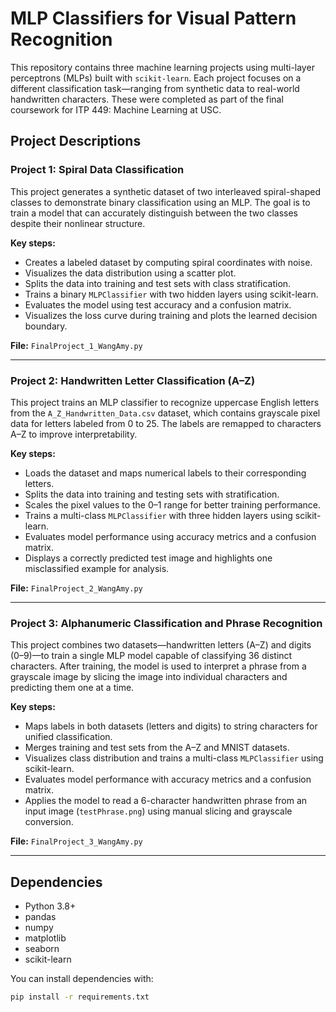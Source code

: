 # MLP Classifiers for Visual Pattern Recognition

This repository contains three machine learning projects using multi-layer perceptrons (MLPs) built with `scikit-learn`. Each project focuses on a different classification task—ranging from synthetic data to real-world handwritten characters. These were completed as part of the final coursework for ITP 449: Machine Learning at USC.

## Project Descriptions

### Project 1: Spiral Data Classification
This project generates a synthetic dataset of two interleaved spiral-shaped classes to demonstrate binary classification using an MLP. The goal is to train a model that can accurately distinguish between the two classes despite their nonlinear structure.

**Key steps:**
- Creates a labeled dataset by computing spiral coordinates with noise.
- Visualizes the data distribution using a scatter plot.
- Splits the data into training and test sets with class stratification.
- Trains a binary `MLPClassifier` with two hidden layers using scikit-learn.
- Evaluates the model using test accuracy and a confusion matrix.
- Visualizes the loss curve during training and plots the learned decision boundary.

**File:** `FinalProject_1_WangAmy.py`

---

### Project 2: Handwritten Letter Classification (A–Z)
This project trains an MLP classifier to recognize uppercase English letters from the `A_Z_Handwritten_Data.csv` dataset, which contains grayscale pixel data for letters labeled from 0 to 25. The labels are remapped to characters A–Z to improve interpretability.

**Key steps:**
- Loads the dataset and maps numerical labels to their corresponding letters.
- Splits the data into training and testing sets with stratification.
- Scales the pixel values to the 0–1 range for better training performance.
- Trains a multi-class `MLPClassifier` with three hidden layers using scikit-learn.
- Evaluates model performance using accuracy metrics and a confusion matrix.
- Displays a correctly predicted test image and highlights one misclassified example for analysis.

**File:** `FinalProject_2_WangAmy.py`

---

### Project 3: Alphanumeric Classification and Phrase Recognition

This project combines two datasets—handwritten letters (A–Z) and digits (0–9)—to train a single MLP model capable of classifying 36 distinct characters. After training, the model is used to interpret a phrase from a grayscale image by slicing the image into individual characters and predicting them one at a time.

**Key steps:**
- Maps labels in both datasets (letters and digits) to string characters for unified classification.
- Merges training and test sets from the A–Z and MNIST datasets.
- Visualizes class distribution and trains a multi-class `MLPClassifier` using scikit-learn.
- Evaluates model performance with accuracy metrics and a confusion matrix.
- Applies the model to read a 6-character handwritten phrase from an input image (`testPhrase.png`) using manual slicing and grayscale conversion.

**File:** `FinalProject_3_WangAmy.py`

---

## Dependencies

- Python 3.8+
- pandas  
- numpy  
- matplotlib  
- seaborn  
- scikit-learn

You can install dependencies with:

```bash
pip install -r requirements.txt

